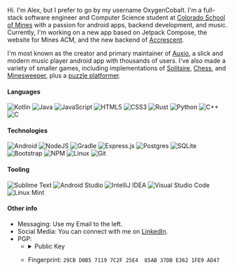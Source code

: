 Hi. I'm Alex, but I prefer to go by my username OxygenCobalt. I'm a full-stack software engineer and Computer Science student
at [Colorado School of Mines](https://mines.edu) with a passion for android apps, backend development, and music. Currently,
I'm working on a new app based on Jetpack Compose, the website for Mines ACM, and the new backend of [Accrescent](https://accrescent.app).

I'm most known as the creator and primary maintainer of [Auxio](https://github.com/OxygenCobalt/Auxio), a slick and modern music
player android app with thousands of users. I've also made a variety of smaller games, including implementations of
[Solitaire](https://github.com/OxygenCobalt/Solitaire), [Chess](https://github.com/OxygenCobalt/FXChess), and
[Minesweeper](https://github.com/OxygenCobalt/Sweepered), plus a [puzzle platformer](https://github.com/OxygenCobalt/monoman). 

#### Languages
![Kotlin](https://img.shields.io/badge/kotlin-%237F52FF.svg?style=for-the-badge&logo=kotlin&logoColor=white) ![Java](https://img.shields.io/badge/java-%23ED8B00.svg?style=for-the-badge&logo=openjdk&logoColor=white)  ![JavaScript](https://img.shields.io/badge/javascript-%23323330.svg?style=for-the-badge&logo=javascript&logoColor=%23F7DF1E) ![HTML5](https://img.shields.io/badge/html5-%23E34F26.svg?style=for-the-badge&logo=html5&logoColor=white) ![CSS3](https://img.shields.io/badge/css3-%231572B6.svg?style=for-the-badge&logo=css3&logoColor=white) ![Rust](https://img.shields.io/badge/rust-%23000000.svg?style=for-the-badge&logo=rust&logoColor=white) ![Python](https://img.shields.io/badge/python-3670A0?style=for-the-badge&logo=python&logoColor=ffdd54) ![C++](https://img.shields.io/badge/c++-%2300599C.svg?style=for-the-badge&logo=c%2B%2B&logoColor=white) ![C](https://img.shields.io/badge/c-%2300599C.svg?style=for-the-badge&logo=c&logoColor=white) 

#### Technologies
![Android](https://img.shields.io/badge/Android-3DDC84?style=for-the-badge&logo=android&logoColor=white) ![NodeJS](https://img.shields.io/badge/node.js-6DA55F?style=for-the-badge&logo=node.js&logoColor=white) ![Gradle](https://img.shields.io/badge/Gradle-02303A.svg?style=for-the-badge&logo=Gradle&logoColor=white) ![Express.js](https://img.shields.io/badge/express.js-%23404d59.svg?style=for-the-badge&logo=express&logoColor=%2361DAFB) ![Postgres](https://img.shields.io/badge/postgres-%23316192.svg?style=for-the-badge&logo=postgresql&logoColor=white) ![SQLite](https://img.shields.io/badge/sqlite-%2307405e.svg?style=for-the-badge&logo=sqlite&logoColor=white) ![Bootstrap](https://img.shields.io/badge/bootstrap-%238511FA.svg?style=for-the-badge&logo=bootstrap&logoColor=white) ![NPM](https://img.shields.io/badge/NPM-%23CB3837.svg?style=for-the-badge&logo=npm&logoColor=white) ![Linux](https://img.shields.io/badge/Linux-FCC624?style=for-the-badge&logo=linux&logoColor=black) ![Git](https://img.shields.io/badge/git-%23F05033.svg?style=for-the-badge&logo=git&logoColor=white)

#### Tooling
![Sublime Text](https://img.shields.io/badge/sublime_text-%23575757.svg?style=for-the-badge&logo=sublime-text&logoColor=important)  ![Android Studio](https://img.shields.io/badge/Android%20Studio-3DDC84.svg?style=for-the-badge&logo=android-studio&logoColor=white) ![IntelliJ IDEA](https://img.shields.io/badge/IntelliJIDEA-000000.svg?style=for-the-badge&logo=intellij-idea&logoColor=white) ![Visual Studio Code](https://img.shields.io/badge/Visual%20Studio%20Code-0078d7.svg?style=for-the-badge&logo=visual-studio-code&logoColor=white) ![Linux Mint](https://img.shields.io/badge/Linux%20Mint-87CF3E?style=for-the-badge&logo=Linux%20Mint&logoColor=white)

#### Other info

- Messaging: Use my Email to the left.
- Social Media: You can connect with me on [LinkedIn](https://www.linkedin.com/in/alexcpht/).
- PGP:
    - <details><summary>Public Key</summary>
      <p>

      ```
      -----BEGIN PGP PUBLIC KEY BLOCK-----

      mQINBF/bxHYBEAC7Ob7IzdlKJwQVeHANrFSUz2Nf3G7TL4wOEh/swXtKejRU4Nfk
      2S6dNNh0JqibTGJfsbxPb8zYdC0A/TnoelzGiAJiqnxzThiOWIwtP9p162lf6BRa
      w81vMk93AKJ2CJR3w4CDAkbjLZb3fcjpbmTjNv8CwHz03XyUT5s+0szJeg6KfYKG
      8al2fSELHKJ8bPhjpKhrgxN+QPCBPGMz2sk53OSQ3tuWeBh3nzup0+I0tSQnphqE
      MAkpG+/5T68NHbR3igildd6FmBulGAVA89woi5QoEosD5ysfzJc3C//zoE3L1qTa
      c5atERmOZaVUhmybGVWcSlBydR6KzrHhaRRI8me9b8CFoFTtaHkXBNNvF4x2zTc9
      kg1oqV0yA2D+S8/8nVkuoA6arWjanvHNb2RcFUnv2yGpLvag0XS6UznyUUXpAvm3
      jdMPs6QLKeHnIGjq9hlhDH7DMBhcfbpYWEgbO0aAYkC+n8Ie2796SAfVNpiDfAHo
      6LpjrKYfO6Yoe71+t22ZYJuSQO+kQEHDaalM+ncQm1jQHq2Ssl/PC2bJH8zyqsSP
      TIQAi8cqM0utsVs7GBO8mG64YAawZRfnEuYVLHWn+OK6oolQllvtOcwUDr1EgoX/
      oibCct8nUkbr2OhyuVxAKgwEwrZchoV1g/u5a3RyWmwpRVOg2Lo3UN0yUwARAQAB
      tDRBbGV4YW5kZXIgQ2FwZWhhcnQgKE94eWdlbkNvYmFsdCkgPGFsZXhAb3h5Y2Js
      dC5vcmc+iQJRBBMBCAA7AhsDBQsJCAcCBhUKCQgLAgQWAgMBAh4BAheAFiEEKcvQ
      tXEZfC8l5IWrN9vjYh/prUcFAmL4LQUCGQEACgkQN9vjYh/prUeAAA/8DbWlL3sH
      Fc/Ff40t+4RLSEJkMzrKHvlLHQJcfsOvwLG+1wnC+VGOSCL5XT4pcckiBJ8Ra52W
      xQc8jsCKngXyGcpYcG040zAS6x/IRviFrpyW0t3mPMBHI+3oAtwF1o2SIgyP5r04
      Y6Kw3smwA7ji1d7PCZ3C+Isgg2WB+mNxx1aAG+O41Kz7Oc+fLWVNg6J4apw5RBAE
      wyW3SU8iKA0HbzO9JqwxDowY+ehvVQHN1jKKNwD6LHAjYT7/UKfUjRJoBHGZUYa6
      ciJ0y/qx6p8N4aVyudXJeSYO/beqlbU8bKb/jv809ngqzmay76A3NTKqHbT5+DK1
      RpOpNtvJWDhTFuXNaTsdVJpDtgI5mxjjxsMS1Fy+MbP+eFa2mqTdl6p3DBx9RrB0
      8pTad8B9XBDgIvglmFKlmlz4xr6vt417OLqDLVDxSVfv8IO/MC/FSxpWOUXC1O2M
      71yKhShpSp++2d7Rhqzp4ElgyY6WTwWOLxnI/F22CdmwVzFnTDnj9NlNXYm3ZzJQ
      me998cvq09WE6K48gEo6pks6Hl+TffAWfTOhpcoWKmY7xnOI1o33KAoxN4nskpfT
      S2f1H+PHNGOKcNuJW/Ru2sAoojln3I2Ztge+rvFvZGySVyj9uoorsSM4Q3L6/k7t
      Obl+j8KZQHTqhgE0BQKHzWGm/ZvJvOPi8Lu0REFsZXhhbmRlciBDYXBlaGFydCAo
      T3h5Z2VuQ29iYWx0LCBPbGQgRW1haWwpIDxveHljYmx0QGFic3RyYWN0ci5uZXQ+
      iQJOBBMBCAA4FiEEKcvQtXEZfC8l5IWrN9vjYh/prUcFAmL5BroCGwMFCwkIBwIG
      FQoJCAsCBBYCAwECHgECF4AACgkQN9vjYh/prUfPDBAAupIIkwYEPiEDieMQd8Iy
      Om1GipF0EiaexYaLsEFq9RwJB225So0H4re29CgKUxAFVJ+cS2k5iC7ex0IhmSZb
      w4Ygiu2Ne/7xlu7QZa0kPIvJpvWZ9zfWa6yYn6LkgjuMySnPf5L3hDpDVQu3B4Sq
      udhCML0ddRcyunq+MpPXLP0JrAsgllLHIGuyDriy2otDPqNx6rUg5e97GkWlDcsn
      /IBDW6hRGEhFMjqwmuFXfTqooXgLnvyYZDVxBa0Yp07vU6oWeV08obtPJUyfF8Q5
      y9WkoTom2eosVbulgUoeh/JyjS0phA9dkJxDc8up34cIigXwPAnN3pLFlDO+pcHP
      HT7pVXlVH5DJFS+3mD8TFa897md23ZN9PpqnpAVjmRfXqF+li0SCN1vPljleavbE
      YE0CKX6w2g436ZZn/bEKu9bCDByvFmM34QuZJpLZFBh5dIhdzJ3IrNQPGjOpMQua
      5ZXL9gUyjeOrBZwu4HHbui3xR0bSZp6fARMX5w/6Ff4Aido+7wgy48gL61/Xck3R
      hcqZ59Cm/6jqQwqvw5iOUhNBL3ImDmbF/B8EeSFI0IS+1n/3Xh0LGwwShCXTz+3d
      kmldAScYA27i/ir++/OOYf88A6zE5q07Z5RChf25hgyQY2ZHdOgpjm9xowPXzUgM
      L/3KqOOAzSlkKZdpUJOoYpe5Ag0EX9vEdgEQAJ5YBVfDRGCcMM+yQTk/0V3EJS94
      IVZazNBnXU1VavKNuC11YsspxyQvwpuoFnYqwNgv7RKjrH+t8N5U0wf2ledktQ/2
      gFTxrce26/I7HqlsY7MZk1UL0ZX5vMdiJylAYnIfW4D5dKInCyqOy6sMyc5L/shr
      /fNpnnLIXPAs0v83elucSVqc5e8n1bMD2Z5GfP3iNELNPF/j0f/o4joW4jWixQX3
      ua3WdkmupWaF/TjiYxJkJFk72wUsaAeeZ2M3uo0udt2UndQk43QUS2HuYFR7RLB1
      1kN1w66D9ZDW5IWY3vB/0BuSzNmeDC9cuOS3dVt7cVt0dDUR8vI356+1DPa3pK8e
      TZxIK2gnjrcz13OCzIOxaGF6fqMIBlunaxzJ0+5mJOkHpUZ/HdhvMc7Dw1B74vdX
      SGnScBsavlVJtUmhisShqZl7tsSEFVC9Xl5GOjgQWeOXWR2XPw6xb50JlmQZWY+g
      GaIwvpQi6/VVUctce6bImaCUFmKJ1x8BEWOQR3uijuB5wcqRHiLZfq7NIJwmu2Jk
      XM1s6KHNhoy7QrnyrfZka2ACneOCrtpw+CCv1QXzqK4agrLvmz6gEn+3WkspyvhP
      HxJ3Jjkw+eO/NUyw+/yO60K4px1gEE1PN3LDrffYwVXbWw6/+WdasabUBm6EXbhr
      ujCiCCBbxTjPsg5tABEBAAGJAjYEGAEIACAWIQQpy9C1cRl8LyXkhas32+NiH+mt
      RwUCX9vEdgIbDAAKCRA32+NiH+mtR0XFD/0eLpcIKfly4hpGH58N6qzN4mfnwmDT
      K960EEgUYCl/BdmaIzkSWgHR37xa+JDM9KpETZMdskD/vD4M8BqYz918O7VG5as7
      BcBrVT+dZ+3DlbA2YXCryk7vbPGAYQ6JpXSoQYEVAiOvr08SPldarvLGntajuBDt
      Of1UEtJ4RaL+f/W+ev9GGNGcG5nm1TuoczE4mz12PIirs9dy5NDv9BYEOE6TmU18
      0GRabyaJFndFtQCTby65/8nG2fe5QkEScObb109mGTH2Kl6HZRca8ZPOBA8kaBwG
      DOpTv/nlL2b6KSS7QstEfyrdBdWpDO7SAJwwreXaKM4sS6NMGPvIY2Z+zRpQgyoN
      DRFNOwHVCiAiHgsL69Mimy77k7YnHqcldW6E0pRCcRH5Do3s3mE/miVk9G9KekjG
      1WGgTQVIj+oEzwCQ0qmSgAG/MZFv55Atq6rRGUHX448qApBklQBb+xvUIJf6kCj2
      WmHyNLUP2fiaZj2H9nM/i1394NLoHcL+xXaZZMFpItASpT0JdvP1e7rqiC2zNJCQ
      kHJGPqZ93WlDgYFheY0aS5EWkH9Lill8RmWvXJBI8q81H04clUZ0LM6uV6kraaLr
      t/27FE/V6vmKe1H7eLQODASuElojo9xeeK9P1MOa2x9kM41w4zBY9pj727lZvUZy
      Zilq+N/AvTHuHg==
      =h+Gr
      -----END PGP PUBLIC KEY BLOCK-----
      ```
      </p>
      </details>
    - Fingerprint: `29CB D0B5 7119 7C2F 25E4  85AB 37DB E362 1FE9 AD47`
